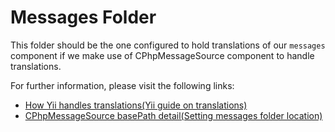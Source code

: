 # Messages Folder

This folder should be the one configured to hold translations of our `messages` component if we make use of
CPhpMessageSource component to handle translations.

For further information, please visit the following links:

* [How Yii handles translations(Yii guide on translations)](http://www.yiiframework.com/doc/guide/1.1/en/topics.i18n#translation)
* [CPhpMessageSource basePath detail(Setting messages folder location)](http://www.yiiframework.com/doc/api/1.1/CPhpMessageSource#basePath-detail)

